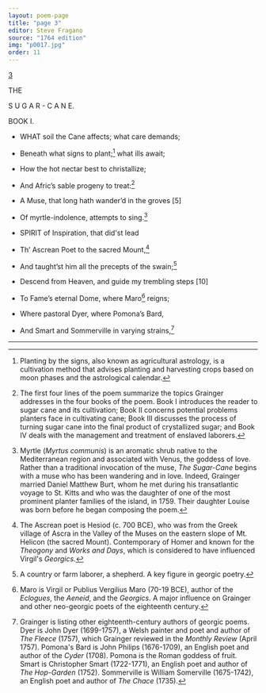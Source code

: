 ```yaml
---
layout: poem-page
title: "page 3"
editor: Steve Fragano
source: "1764 edition"
img: "p0017.jpg"
order: 11
---
```



[3]({{site.baseurl}}/images/{{page.img}})

THE 

S U G A R - C A N E.

BOOK I.

- WHAT soil the Cane affects; what care demands;
- Beneath what signs to plant;[^f3n1] what ills await;
- How the hot nectar best to christallize;
- And Afric’s sable progeny to treat:[^f3n2]
- A Muse, that long hath wander’d in the groves [5]
- Of myrtle-indolence, attempts to sing.[^f3n3]

- SPIRIT of Inspiration, that did'st lead 
- Th’ Ascrean Poet to the sacred Mount,[^f3n4]
- And taught’st him all the precepts of the swain;[^f3n5]
- Descend from Heaven, and guide my trembling steps [10] 
- To Fame’s eternal Dome, where Maro[^f3n6] reigns;
- Where pastoral Dyer, where Pomona’s Bard,
- And Smart and Sommerville in varying strains,[^f3n7]


[^f3n1]: Planting by the signs, also known as agricultural astrology, is a cultivation method that advises planting and harvesting crops based on moon phases and the astrological calendar.

[^f3n2]: The first four lines of the poem summarize the topics Grainger addresses in the four books of the poem. Book I introduces the reader to sugar cane and its cultivation; Book II concerns potential problems planters face in cultivating cane; Book III discusses the process of turning sugar cane into the final product of crystallized sugar; and Book IV deals with the management and treatment of enslaved laborers.    

[^f3n3]: Myrtle (*Myrtus communis*) is an aromatic shrub native to the Mediterranean region and associated with Venus, the goddess of love. Rather than a traditional invocation of the muse, *The Sugar-Cane* begins with a muse who has been wandering and in love. Indeed, Grainger married Daniel Matthew Burt, whom he met during his transatlantic voyage to St. Kitts and who was the daughter of one of the most prominent planter families of the island, in 1759. Their daughter Louise was born before he began composing the poem.

[^f3n4]: The Ascrean poet is Hesiod (c. 700 BCE), who was from the Greek village of Ascra in the Valley of the Muses on the eastern slope of Mt. Helicon (the sacred Mount). Contemporary of Homer and known for the *Theogony* and *Works and Days*, which is considered to have influenced Virgil's *Georgics*.  

[^f3n5]: A country or farm laborer, a shepherd. A key figure in georgic poetry.  

[^f3n6]: Maro is Virgil or Publius Vergilius Maro (70-19 BCE), author of the *Eclogues*, the *Aeneid*, and the *Georgics*. A major influence on Grainger and other neo-georgic poets of the eighteenth century.

[^f3n7]: Grainger is listing other eighteenth-century authors of georgic poems. Dyer is John Dyer (1699-1757), a Welsh painter and poet and author of *The Fleece* (1757), which Grainger reviewed in the *Monthly Review* (April 1757). Pomona's Bard is John Philips (1676-1709), an English poet and author of the *Cyder* (1708). Pomona is the Roman goddess of fruit. Smart is Christopher Smart (1722-1771), an English poet and author of *The Hop-Garden* (1752). Sommerville is William Somerville (1675-1742), an English poet and author of *The Chace* (1735).  

---
